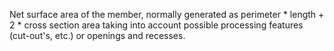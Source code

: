 ﻿Net surface area of the member, normally generated as perimeter \* length + 2 \* cross section area taking into account possible processing features (cut-out's, etc.) or openings and recesses.